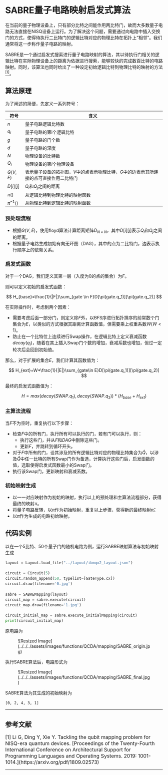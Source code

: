 # SABRE量子电路映射启发式算法

在当前的量子物理设备上，只有部分比特之间能作用两比特门，故而大多数量子电路无法直接在NISQ设备上运行。为了解决这个问题，需要通过向电路中插入交换门的方式，使得待执行二比特门的逻辑比特对应的物理比特在拓扑上“相邻”。我们通常将这一步称作量子电路的映射。

SABRE是一个通过启发式搜索进行量子电路映射的算法，其以待执行门相关的逻辑比特在实际物理设备上的距离为依据进行搜索，能够较快的完成数百比特的电路映射。同时，该算法也同时给出了一种设定初始逻辑比特到物理比特的映射的方法[<sup>[1]</sup>](#refer1)。

## 算法原理

为了阐述的简便，先定义一系列符号：

| 符号         | 含义                                                         |
| ------------ | ------------------------------------------------------------ |
| $n$          | 量子电路逻辑比特数                                           |
| $q_i$        | 量子电路的第i个逻辑比特                                      |
| $g$          | 量子电路的门个数                                             |
| $d$          | 量子电路的深度                                               |
| $N$          | 物理设备的比特数                                             |
| $Q_i$        | 物理设备的第$i$个物理设备                                    |
| $G(V, E)$    | 表示量子设备的拓扑图，$V$中的点表示物理比特，$G$中的边表示其所连接的点可直接作用二比特门 |
| $D[i][j]$    | $Q_i$和$Q_j$之间的距离                                       |
| $\pi()$      | 从逻辑比特到物理比特的映射函数                               |
| $\pi^{-1}()$ | 从物理比特到逻辑比特的映射函数                               |

### 预处理流程

- 根据$G(V,E)$，使用floyd算法计算距离矩阵$D_{N \times N}$，其中$D[i][j]$表示$Q_i$和$Q_j$之间的距离。
- 根据量子电路生成初始有向无环图（DAG），其中的点为二比特门，边表示执行顺序上的依赖关系。

### 启发式函数

对于一个DAG，我们定义其第一层（入度为0的点的集合）为$F$。

则可以定义初始的启发式函数：

$$
H_{base}=\frac{1}{|F|}\sum_{gate \in F}D[\pi(gate.q_1)][\pi(gate.q_2)]
$$

在实际操作时，考虑到两个因素：

- 需要考虑后面一部分门，则定义除$F$外，以BFS序进行拓扑排序的前常数个门集合为$E$，以类似的方式根据其距离计算函数值，但需要乘上权重系数$W(W<1)$。
- 防止在一个比特位上连续进行Swap操作，在逻辑比特上定义衰减函数$decay(q_i)$，随着在其上插入Swap门个数的增加，衰减系数也增加，但过一定轮次后会回到初始值。

那么，对于扩展的集合$E$，我们计算其函数值为：

$$
H_{ext}=W*\frac{1}{|E|}\sum_{gate\in E}D[\pi(gate.q_1)][\pi(gate.q_2)]
$$

最终的启发式函数值为：

$$
H=max(decay(SWAP.q_1), decay(SWAP.q_2))*(H_{base}+H_{ext})
$$

### 主算法流程

当$F$不为空时，重复执行以下步骤：

- 检查$F$中的所有门，执行所有可以执行的门，若有门可以执行，则：
  - 执行这些门，并从$F$和$DAG$中删除这些门。
  - 更新$F$，并跳转到循环开头。
- 对于$F$中所有的门，设其涉及的所有逻辑比特对应的物理比特集合为$\hat{Q}$，以涉及$\hat{Q}$中任一比特的所有Swap门作为备选，计算执行这些门后，启发函数的值，选取使得启发式函数最小的Swap门。
- 执行该Swap门，更新映射和衰减系数。

### 初始映射生成

- 以一一对应映射作为初始的映射，执行以上的预处理和主算法流程部分，获得最终的映射$\pi$。
- 将量子电路反转，以$\pi$作为初始映射，重复以上步骤，获得新的最终映射$\hat{\pi}$。
- 以$\hat{\pi}$作为生成的电路初始映射。

## 代码实例

以在一个5比特、50个量子门的随机电路为例，运行SABRE映射算法与初始映射生成

```python
layout = Layout.load_file("../layout/ibmqx2_layout.json")

circuit = Circuit(5)
circuit.random_append(50, typelist=[GateType.cx])
circuit.draw(filename='0.jpg')

sabre = SABREMapping(layout)
circuit_map = sabre.execute(circuit)
circuit_map.draw(filename='1.jpg')

circuit_initial_map = sabre.execute_initialMapping(circuit)
print(circuit_initial_map)
```

原电路为

<figure markdown>
![Resized Image](../../../assets/images/functions/QCDA/mapping/SABRE_origin.jpg)
</figure>


执行SABRE算法后，电路形式为

<figure markdown>
![Resized Image](../../../assets/images/functions/QCDA/mapping/SABRE_final.jpg)
</figure>


SABRE算法为其生成的初始映射为

```
[0, 2, 4, 3, 1]
```

---

## 参考文献

<div id="refer1"></div>

<font size=3>
[1] Li G, Ding Y, Xie Y. Tackling the qubit mapping problem for NISQ-era quantum devices. [Proceedings of the Twenty-Fourth International Conference on Architectural Support for Programming Languages and Operating Systems. 2019: 1001-1014.](https://arxiv.org/pdf/1809.02573)
</font>

---
